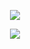 <p align="center"><img src="https://fr-wiki.ikoula.com/images/6/61/Php.png"/></p>
<p align="center"><img src="https://encrypted-tbn0.gstatic.com/images?q=tbn:ANd9GcQVESTSHapNz9InG3tqqd5jDLR7sViepiISfUyNad0mwiO_9IxMmA&s" /></p>
